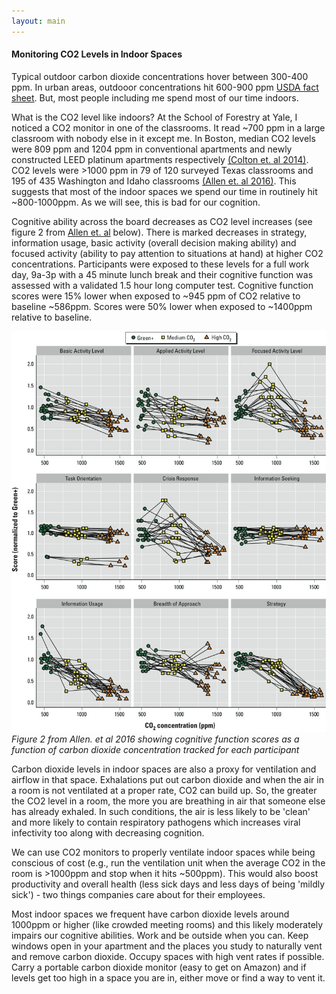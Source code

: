 ```yaml
---
layout: main
---
```


#### Monitoring CO2 Levels in Indoor Spaces

Typical outdoor carbon dioxide concentrations hover between 300-400 ppm. In urban areas, outdooor concentrations hit 600-900 ppm [USDA fact sheet](https://www.fsis.usda.gov/sites/default/files/media_file/2020-08/Carbon-Dioxide.pdf). But, most people including me spend most of our time indoors. 

What is the CO2 level like indoors? At the School of Forestry at Yale, I noticed a CO2 monitor in one of the classrooms. It read ~700 ppm in a large classroom with nobody else in it except me. In Boston, median CO2 levels were 809 ppm and 1204 ppm in conventional apartments and newly constructed LEED platinum apartments respectively [(Colton et. al 2014)](https://pubmed.ncbi.nlm.nih.gov/24941256/). CO2 levels were >1000 ppm in 79 of 120 surveyed Texas classrooms and 195 of 435 Washington and Idaho classrooms [(Allen et. al 2016)](https://www.ncbi.nlm.nih.gov/pmc/articles/PMC4892924/). This suggests that most of the indoor spaces we spend our time in routinely hit ~800-1000ppm. As we will see, this is bad for our cognition. 

Cognitive ability across the board decreases as CO2 level increases (see figure 2 from [Allen et. al](https://www.ncbi.nlm.nih.gov/pmc/articles/PMC4892924/) below). There is marked decreases in strategy, information usage, basic activity (overall decision making ability) and focused activity (ability to pay attention to situations at hand) at higher CO2 concentrations. Participants were exposed to these levels for a full work day, 9a-3p with a 45 minute lunch break and their cognitive function was assessed with a validated 1.5 hour long computer test. Cognitive function scores were 15% lower when exposed to ~945 ppm of CO2 relative to baseline ~586ppm. Scores were 50% lower when exposed to ~1400ppm relative to baseline. 

![<img src="fig2-co2-study.jpeg" width="60" height="80"/>](/posts_code/fig-2-co2-study.jpeg)  
*Figure 2 from Allen. et al 2016 showing cognitive function scores as a function of carbon dioxide concentration tracked for each participant*   

Carbon dioxide levels in indoor spaces are also a proxy for ventilation and airflow in that space. Exhalations put out carbon dioxide and when the air in a room is not ventilated at a proper rate, CO2 can build up. So, the greater the CO2 level in a room, the more you are breathing in air that someone else has already exhaled. In such conditions, the air is less likely to be 'clean' and more likely to contain respiratory pathogens which increases viral infectivity too along with decreasing cognition. 

We can use CO2 monitors to properly ventilate indoor spaces while being conscious of cost (e.g., run the ventilation unit when the average CO2 in the room is >1000ppm and stop when it hits ~500ppm). This would also boost productivity and overall health (less sick days and less days of being 'mildly sick') - two things companies care about for their employees. 

Most indoor spaces we frequent have carbon dioxide levels around 1000ppm or higher (like crowded meeting rooms) and this likely moderately impairs our cognitive abilities. Work and be outside when you can. Keep windows open in your apartment and the places you study to naturally vent and remove carbon dioxide. Occupy spaces with high vent rates if possible. Carry a portable carbon dioxide monitor (easy to get on Amazon) and if levels get too high in a space you are in, either move or find a way to vent it. 